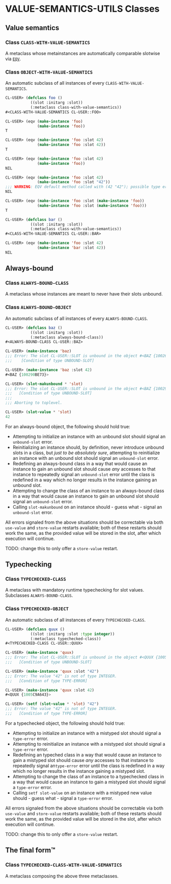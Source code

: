 # VALUE-SEMANTICS-UTILS Classes

## Value semantics

### **Class `CLASS-WITH-VALUE-SEMANTICS`**

A metaclass whose metainstances are automatically comparable slotwise via [`EQV`](EQV.md).

### **Class `OBJECT-WITH-VALUE-SEMANTICS`**

An automatic subclass of all instances of every `CLASS-WITH-VALUE-SEMANTICS`.

```lisp
CL-USER> (defclass foo ()
           ((slot :initarg :slot))
           (:metaclass class-with-value-semantics))
#<CLASS-WITH-VALUE-SEMANTICS CL-USER::FOO>

CL-USER> (eqv (make-instance 'foo)
              (make-instance 'foo))
T

CL-USER> (eqv (make-instance 'foo :slot 42)
              (make-instance 'foo :slot 42))
T

CL-USER> (eqv (make-instance 'foo :slot 42)
              (make-instance 'foo))
NIL

CL-USER> (eqv (make-instance 'foo :slot 42)
              (make-instance 'foo :slot "42"))
;;; WARNING: EQV default method called with (42 "42"); possible type error?
NIL

CL-USER> (eqv (make-instance 'foo :slot (make-instance 'foo))
              (make-instance 'foo :slot (make-instance 'foo)))
T

CL-USER> (defclass bar ()
           ((slot :initarg :slot))
           (:metaclass class-with-value-semantics))
#<CLASS-WITH-VALUE-SEMANTICS CL-USER::BAR>

CL-USER> (eqv (make-instance 'foo :slot 42)
              (make-instance 'bar :slot 42))
NIL
```

## Always-bound

### **Class `ALWAYS-BOUND-CLASS`**

A metaclass whose instances are meant to never have their slots unbound.

### **Class `ALWAYS-BOUND-OBJECT`**

An automatic subclass of all instances of every `ALWAYS-BOUND-CLASS`.

```lisp
CL-USER> (defclass baz ()
           ((slot :initarg :slot))
           (:metaclass always-bound-class))
#<ALWAYS-BOUND-CLASS CL-USER::BAZ>

CL-USER> (make-instance 'baz)
;;; Error: The slot CL-USER::SLOT is unbound in the object #<BAZ {10026C0E93}>.
;;;    [Condition of type UNBOUND-SLOT]

CL-USER> (make-instance 'baz :slot 42)
#<BAZ {100290BE73}>

CL-USER> (slot-makunbound * 'slot)
;;; Error: The slot CL-USER::SLOT is unbound in the object #<BAZ {100290BE73}>.
;;;   [Condition of type UNBOUND-SLOT]
;;;
;;; Aborting to toplevel.

CL-USER> (slot-value * 'slot)
42
```

For an always-bound object, the following should hold true:

* Attempting to initialize an instance with an unbound slot should signal an `unbound-slot` error.
* Reinitializing an instance should, by definition, never introduce unbound slots in a class, but *just to be absolutely sure*, attempting to reinitialize an instance with an unbound slot should signal an `unbound-slot` error.
* Redefining an always-bound class in a way that would cause an instance to gain an unbound slot should cause *any* accesses to that instance to repeatedly signal an `unbound-slot` error until the class is redefined in a way which no longer results in the instance gaining an unbound slot.
* Attempting to change the class of an instance to an always-bound class in a way that would cause an instance to gain an unbound slot should signal an `unbound-slot` error.
* Calling `slot-makunbound` on an instance should - guess what - signal an `unbound-slot` error.

All errors signaled from the above situations should be correctable via both `use-value` and `store-value` restarts available; both of these restarts should work the same, as the provided value will be stored in the slot, after which execution will continue.

TODO: change this to only offer a `store-value` restart.

## Typechecking

### **Class `TYPECHECKED-CLASS`**

A metaclass with mandatory runtime typechecking for slot values. Subclasses `ALWAYS-BOUND-CLASS`.

### **Class `TYPECHECKED-OBJECT`**

An automatic subclass of all instances of every `TYPECHECKED-CLASS`.

```lisp
CL-USER> (defclass quux ()
           ((slot :initarg :slot :type integer))
           (:metaclass typechecked-class))
#<TYPECHECKED-CLASS CL-USER::QUUX>

CL-USER> (make-instance 'quux)
;;; Error: The slot CL-USER::SLOT is unbound in the object #<QUUX {1005907C23}>.
;;;   [Condition of type UNBOUND-SLOT]

CL-USER> (make-instance 'quux :slot "42")
;;; Error: The value "42" is not of type INTEGER.
;;;   [Condition of type TYPE-ERROR]

CL-USER> (make-instance 'quux :slot 42)
#<QUUX {1005C9A643}>

CL-USER> (setf (slot-value * 'slot) "42")
;;; Error: The value "42" is not of type INTEGER.
;;;   [Condition of type TYPE-ERROR]
```

For a typechecked object, the following should hold true:

* Attempting to initialize an instance with a mistyped slot should signal a `type-error` error.
* Attempting to reinitialize an instance with a mistyped slot should signal a `type-error` error.
* Redefining an typeched class in a way that would cause an instance to gain a mistyped slot should cause *any* accesses to that instance to repeatedly signal an`type-error` error until the class is redefined in a way which no longer results in the instance gaining a mistyped slot.
* Attempting to change the class of an instance to a typechecked class in a way that would cause an instance to gain a mistyped slot should signal a `type-error` error.
* Calling `setf slot-value` on an instance with a mistyped new value should - guess what - signal a `type-error` error.

All errors signaled from the above situations should be correctable via both `use-value` and `store-value` restarts available; both of these restarts should work the same, as the provided value will be stored in the slot, after which execution will continue.

TODO: change this to only offer a `store-value` restart.

## The final form™

### **Class `TYPECHECKED-CLASS-WITH-VALUE-SEMANTICS`**

A metaclass composing the above three metaclasses.
